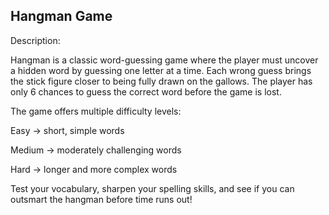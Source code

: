 ## Hangman Game

Description:

Hangman is a classic word-guessing game where the player must uncover a hidden word by guessing one letter at a time. Each wrong guess brings the stick figure closer to being fully drawn on the gallows. The player has only 6 chances to guess the correct word before the game is lost.

The game offers multiple difficulty levels:

Easy → short, simple words

Medium → moderately challenging words

Hard → longer and more complex words

Test your vocabulary, sharpen your spelling skills, and see if you can outsmart the hangman before time runs out!
